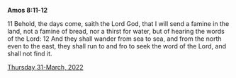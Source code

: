 **Amos 8:11-12**

11 Behold, the days come, saith the Lord God, that I will send a famine in the land, not a famine of bread, nor a thirst for water, but of hearing the words of the Lord: 12 And they shall wander from sea to sea, and from the north even to the east, they shall run to and fro to seek the word of the Lord, and shall not find it.

[Thursday 31-March, 2022](https://t.me/s/daily_scripture)
